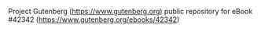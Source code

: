 Project Gutenberg (https://www.gutenberg.org) public repository for eBook #42342 (https://www.gutenberg.org/ebooks/42342)

